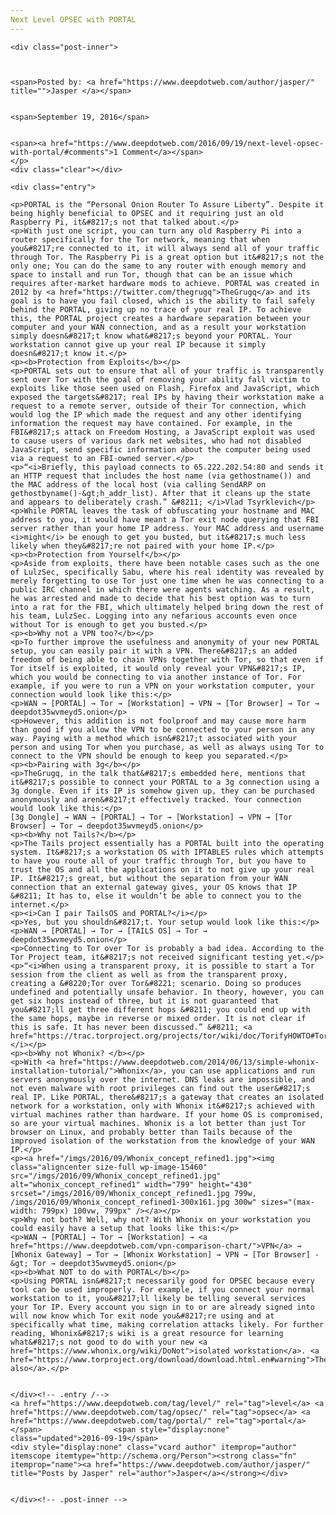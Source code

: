 ```yaml
---
Next Level OPSEC with PORTAL
---
```

<article class="post-listing post-15459 post type-post status-publish format-standard has-post-thumbnail hentry  tag-level tag-opsec tag-portal">
    
    <div class="post-inner">
    
    
        
    <span>Posted by: <a href="https://www.deepdotweb.com/author/jasper/" title="">Jasper </a></span>
    
    
    <span>September 19, 2016</span>
    
    
    <span><a href="https://www.deepdotweb.com/2016/09/19/next-level-opsec-with-portal/#comments">1 Comment</a></span>
    </p>
    <div class="clear"></div>
    
    <div class="entry">
    
    <p>PORTAL is the “Personal Onion Router To Assure Liberty”. Despite it being highly beneficial to OPSEC and it requiring just an old Raspberry Pi, it&#8217;s not that talked about.</p>
    <p>With just one script, you can turn any old Raspberry Pi into a router specifically for the Tor network, meaning that when you&#8217;re connected to it, it will always send all of your traffic through Tor. The Raspberry Pi is a great option but it&#8217;s not the only one; You can do the same to any router with enough memory and space to install and run Tor, though that can be an issue which requires after-market hardware mods to achieve. PORTAL was created in 2012 by <a href="https://twitter.com/thegrugq">TheGrugq</a> and its goal is to have you fail closed, which is the ability to fail safely behind the PORTAL, giving up no trace of your real IP. To achieve this, the PORTAL project creates a hardware separation between your computer and your WAN connection, and as a result your workstation simply doesn&#8217;t know what&#8217;s beyond your PORTAL. Your workstation cannot give up your real IP because it simply doesn&#8217;t know it.</p>
    <p><b>Protection from Exploits</b></p>
    <p>PORTAL sets out to ensure that all of your traffic is transparently sent over Tor with the goal of removing your ability fall victim to exploits like those seen used on Flash, Firefox and JavaScript, which exposed the targets&#8217; real IPs by having their workstation make a request to a remote server, outside of their Tor connection, which would log the IP which made the request and any other identifying information the request may have contained. For example, in the FBI&#8217;s attack on Freedom Hosting, a JavaScript exploit was used to cause users of various dark net websites, who had not disabled JavaScript, send specific information about the computer being used via a request to an FBI-owned server.</p>
    <p>“<i>Briefly, this payload connects to 65.222.202.54:80 and sends it an HTTP request that includes the host name (via gethostname()) and the MAC address of the local host (via calling SendARP on gethostbyname()-&gt;h_addr_list). After that it cleans up the state and appears to deliberately crash.” &#8211; </i>Vlad Tsyrklevich</p>
    <p>While PORTAL leaves the task of obfuscating your hostname and MAC address to you, it would have meant a Tor exit node querying that FBI server rather than your home IP address. Your MAC address and username <i>might</i> be enough to get you busted, but it&#8217;s much less likely when they&#8217;re not paired with your home IP.</p>
    <p><b>Protection from Yourself</b></p>
    <p>Aside from exploits, there have been notable cases such as the one of LulzSec, specifically Sabu, where his real identity was revealed by merely forgetting to use Tor just one time when he was connecting to a public IRC channel in which there were agents watching. As a result, he was arrested and made to decide that his best option was to turn into a rat for the FBI, which ultimately helped bring down the rest of his team, LulzSec. Logging into any nefarious accounts even once without Tor is enough to get you busted.</p>
    <p><b>Why not a VPN too?</b></p>
    <p>To further improve the usefulness and anonymity of your new PORTAL setup, you can easily pair it with a VPN. There&#8217;s an added freedom of being able to chain VPNs together with Tor, so that even if Tor itself is exploited, it would only reveal your VPN&#8217;s IP, which you would be connecting to via another instance of Tor. For example, if you were to run a VPN on your workstation computer, your connection would look like this:</p>
    <p>WAN → [PORTAL] → Tor → [Workstation] → VPN → [Tor Browser] → Tor → deepdot35wvmeyd5.onion</p>
    <p>However, this addition is not foolproof and may cause more harm than good if you allow the VPN to be connected to your person in any way. Paying with a method which isn&#8217;t associated with your person and using Tor when you purchase, as well as always using Tor to connect to the VPN should be enough to keep you separated.</p>
    <p><b>Pairing with 3g</b></p>
    <p>TheGrugq, in the talk that&#8217;s embedded here, mentions that it&#8217;s possible to connect your PORTAL to a 3g connection using a 3g dongle. Even if its IP is somehow given up, they can be purchased anonymously and aren&#8217;t effectively tracked. Your connection would look like this:</p>
    [3g Dongle] → WAN → [PORTAL] → Tor → [Workstation] → VPN → [Tor Browser] → Tor → deepdot35wvmeyd5.onion</p>
    <p><b>Why not Tails?</b></p>
    <p>The Tails project essentially has a PORTAL built into the operating system. It&#8217;s a workstation OS with IPTABLES rules which attempts to have you route all of your traffic through Tor, but you have to trust the OS and all the applications on it to not give up your real IP. It&#8217;s great, but without the separation from your WAN connection that an external gateway gives, your OS knows that IP &#8211; It has to, else it wouldn’t be able to connect you to the internet.</p>
    <p><i>Can I pair TailsOS and PORTAL?</i></p>
    <p>Yes, but you shouldn&#8217;t. Your setup would look like this:</p>
    <p>WAN → [PORTAL] → Tor → [TAILS OS] → Tor → deepdot35wvmeyd5.onion</p>
    <p>Connecting to Tor over Tor is probably a bad idea. According to the Tor Project team, it&#8217;s not received significant testing yet.</p>
    <p>“<i>When using a transparent proxy, it is possible to start a Tor session from the client as well as from the transparent proxy, creating a &#8220;Tor over Tor&#8221; scenario. Doing so produces undefined and potentially unsafe behavior. In theory, however, you can get six hops instead of three, but it is not guaranteed that you&#8217;ll get three different hops &#8211; you could end up with the same hops, maybe in reverse or mixed order. It is not clear if this is safe. It has never been discussed.” &#8211; <a href="https://trac.torproject.org/projects/tor/wiki/doc/TorifyHOWTO#ToroverTor">Source</a>.</i></p>
    <p><b>Why not Whonix? </b></p>
    <p>With <a href="https://www.deepdotweb.com/2014/06/13/simple-whonix-installation-tutorial/">Whonix</a>, you can use applications and run servers anonymously over the internet. DNS leaks are impossible, and not even malware with root privileges can find out the user&#8217;s real IP. Like PORTAL, there&#8217;s a gateway that creates an isolated network for a workstation, only with Whonix it&#8217;s achieved with virtual machines rather than hardware. If your home OS is compromised, so are your virtual machines. Whonix is a lot better than just Tor browser on Linux, and probably better than Tails because of the improved isolation of the workstation from the knowledge of your WAN IP.</p>
    <p><a href="/imgs/2016/09/Whonix_concept_refined1.jpg"><img class="aligncenter size-full wp-image-15460" src="/imgs/2016/09/Whonix_concept_refined1.jpg" alt="whonix_concept_refined1" width="799" height="430" srcset="/imgs/2016/09/Whonix_concept_refined1.jpg 799w, /imgs/2016/09/Whonix_concept_refined1-300x161.jpg 300w" sizes="(max-width: 799px) 100vw, 799px" /></a></p>
    <p>Why not both? Well, why not? With Whonix on your workstation you could easily have a setup that looks like this:</p>
    <p>WAN → [PORTAL] → Tor → [Workstation] → <a href="https://www.deepdotweb.com/vpn-comparison-chart/">VPN</a> → [Whonix Gateway] → Tor → [Whonix Workstation] → VPN → [Tor Browser] -&gt; Tor → deepdot35wvmeyd5.onion</p>
    <p><b>What NOT to do with PORTAL</b></p>
    <p>Using PORTAL isn&#8217;t necessarily good for OPSEC because every tool can be used improperly. For example, if you connect your normal workstation to it, you&#8217;ll likely be telling several services your Tor IP. Every account you sign in to or are already signed into will now know which Tor exit node you&#8217;re using and at specifically what time, making correlation attacks likely. For further reading, Whonix&#8217;s wiki is a great resource for learning what&#8217;s not good to do with your new <a href="https://www.whonix.org/wiki/DoNot">isolated workstation</a>. <a href="https://www.torproject.org/download/download.html.en#warning">There&#8217;s also</a>.</p>
    
    
    </div><!-- .entry /-->
    <a href="https://www.deepdotweb.com/tag/level/" rel="tag">level</a> <a href="https://www.deepdotweb.com/tag/opsec/" rel="tag">opsec</a> <a href="https://www.deepdotweb.com/tag/portal/" rel="tag">portal</a></span>				<span style="display:none" class="updated">2016-09-19</span>
    <div style="display:none" class="vcard author" itemprop="author" itemscope itemtype="http://schema.org/Person"><strong class="fn" itemprop="name"><a href="https://www.deepdotweb.com/author/jasper/" title="Posts by Jasper" rel="author">Jasper</a></strong></div>
    
    
    </div><!-- .post-inner -->
</article><!-- .post-listing -->

